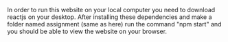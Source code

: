 In order to run this website on your local computer you need to download reactjs on your desktop. After installing these dependencies and make a folder named assignment (same as here) run the command "npm start" and you should be able to view the website on your browser.
